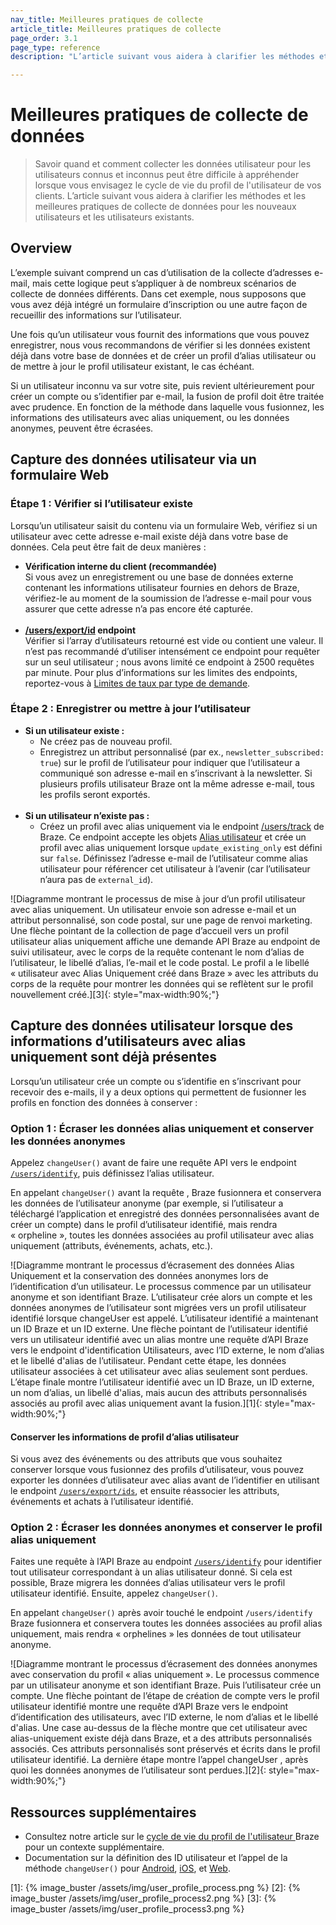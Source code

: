 ```yaml
---
nav_title: Meilleures pratiques de collecte
article_title: Meilleures pratiques de collecte
page_order: 3.1
page_type: reference
description: "L’article suivant vous aidera à clarifier les méthodes et les meilleures pratiques de collecte de données pour les nouveaux utilisateurs et les utilisateurs existants."

---
```


# Meilleures pratiques de collecte de données

> Savoir quand et comment collecter les données utilisateur pour les utilisateurs connus et inconnus peut être difficile à appréhender lorsque vous envisagez le cycle de vie du profil de l'utilisateur de vos clients. L’article suivant vous aidera à clarifier les méthodes et les meilleures pratiques de collecte de données pour les nouveaux utilisateurs et les utilisateurs existants.

## Overview

L’exemple suivant comprend un cas d’utilisation de la collecte d’adresses e-mail, mais cette logique peut s’appliquer à de nombreux scénarios de collecte de données différents. Dans cet exemple, nous supposons que vous avez déjà intégré un formulaire d’inscription ou une autre façon de recueillir des informations sur l’utilisateur. 

Une fois qu’un utilisateur vous fournit des informations que vous pouvez enregistrer, nous vous recommandons de vérifier si les données existent déjà dans votre base de données et de créer un profil d’alias utilisateur ou de mettre à jour le profil utilisateur existant, le cas échéant. 

Si un utilisateur inconnu va sur votre site, puis revient ultérieurement pour créer un compte ou s’identifier par e-mail, la fusion de profil doit être traitée avec prudence. En fonction de la méthode dans laquelle vous fusionnez, les informations des utilisateurs avec alias uniquement, ou les données anonymes, peuvent être écrasées.

## Capture des données utilisateur via un formulaire Web

### Étape 1 : Vérifier si l’utilisateur existe

Lorsqu’un utilisateur saisit du contenu via un formulaire Web, vérifiez si un utilisateur avec cette adresse e-mail existe déjà dans votre base de données. Cela peut être fait de deux manières :
- **Vérification interne du client (recommandée)**<br> Si vous avez un enregistrement ou une base de données externe contenant les informations utilisateur fournies en dehors de Braze, vérifiez-le au moment de la soumission de l’adresse e-mail pour vous assurer que cette adresse n’a pas encore été capturée.<br> <br> 
- **[/users/export/id]({{site.baseurl}}/api/endpoints/export/user_data/post_users_identifier/) endpoint**<br> Vérifier si l’array d’utilisateurs retourné est vide ou contient une valeur. Il n’est pas recommandé d’utiliser intensément ce endpoint pour requêter sur un seul utilisateur ; nous avons limité ce endpoint à 2500 requêtes par minute. Pour plus d’informations sur les limites des endpoints, reportez-vous à [Limites de taux par type de demande]({{site.baseurl}}/api/api_limits/#rate-limits-by-request-type).

### Étape 2 : Enregistrer ou mettre à jour l’utilisateur

- **Si un utilisateur existe :**
  - Ne créez pas de nouveau profil.
  - Enregistrez un attribut personnalisé (par ex., `newsletter_subscribed: true`) sur le profil de l’utilisateur pour indiquer que l’utilisateur a communiqué son adresse e-mail en s’inscrivant à la newsletter. Si plusieurs profils utilisateur Braze ont la même adresse e-mail, tous les profils seront exportés.<br> <br> 
- **Si un utilisateur n’existe pas :**
  - Créez un profil avec alias uniquement via le endpoint [/users/track]({{site.baseurl}}/api/endpoints/user_data/post_user_track/) de Braze. Ce endpoint accepte les objets [Alias utilisateur]({{site.baseurl}}/api/objects_filters/user_alias_object/) et crée un profil avec alias uniquement lorsque `update_existing_only` est défini sur `false`. Définissez l’adresse e-mail de l’utilisateur comme alias utilisateur pour référencer cet utilisateur à l’avenir (car l’utilisateur n’aura pas de `external_id`).

![Diagramme montrant le processus de mise à jour d’un profil utilisateur avec alias uniquement. Un utilisateur envoie son adresse e-mail et un attribut personnalisé, son code postal, sur une page de renvoi marketing. Une flèche pointant de la collection de page d’accueil vers un profil utilisateur alias uniquement affiche une demande API Braze au endpoint de suivi utilisateur, avec le corps de la requête contenant le nom d’alias de l’utilisateur, le libellé d’alias, l’e-mail et le code postal. Le profil a le libellé « utilisateur avec Alias Uniquement créé dans Braze » avec les attributs du corps de la requête pour montrer les données qui se reflètent sur le profil nouvellement créé.][3]{: style="max-width:90%;"}

## Capture des données utilisateur lorsque des informations d’utilisateurs avec alias uniquement sont déjà présentes

Lorsqu’un utilisateur crée un compte ou s’identifie en s’inscrivant pour recevoir des e-mails, il y a deux options qui permettent de fusionner les profils en fonction des données à conserver :

### Option 1 : Écraser les données alias uniquement et conserver les données anonymes

Appelez `changeUser()` avant de faire une requête API vers le endpoint [`/users/identify`]({{site.baseurl}}/api/endpoints/user_data/post_user_identify/), puis définissez l’alias utilisateur. 

En appelant `changeUser()` avant la requête , Braze fusionnera et conservera les données de l’utilisateur anonyme (par exemple, si l’utilisateur a téléchargé l’application et enregistré des données personnalisées avant de créer un compte) dans le profil d’utilisateur identifié, mais rendra « orpheline », toutes les données associées au profil utilisateur avec alias uniquement (attributs, événements, achats, etc.).

![Diagramme montrant le processus d’écrasement des données Alias Uniquement et la conservation des données anonymes lors de l’identification d’un utilisateur. Le processus commence par un utilisateur anonyme et son identifiant Braze. L’utilisateur crée alors un compte et les données anonymes de l’utilisateur sont migrées vers un profil utilisateur identifié lorsque changeUser est appelé. L’utilisateur identifié a maintenant un ID Braze et un ID externe. Une flèche pointant de l’utilisateur identifié vers un utilisateur identifié avec un alias montre une requête d’API Braze vers le endpoint d'identification Utilisateurs, avec l’ID externe, le nom d’alias et le libellé d'alias de l’utilisateur. Pendant cette étape, les données utilisateur associées à cet utilisateur avec alias seulement sont perdues. L’étape finale montre l’utilisateur identifié avec un ID Braze, un ID externe, un nom d’alias, un libellé d'alias, mais aucun des attributs personnalisés associés au profil avec alias uniquement avant la fusion.][1]{: style="max-width:90%;"}

#### Conserver les informations de profil d’alias utilisateur
Si vous avez des événements ou des attributs que vous souhaitez conserver lorsque vous fusionnez des profils d’utilisateur, vous pouvez exporter les données d’utilisateur avec alias avant de l’identifier en utilisant le endpoint [`/users/export/ids`]({{site.baseurl}}/api/endpoints/export/user_data/post_users_identifier/), et ensuite réassocier les attributs, événements et achats à l’utilisateur identifié.

### Option 2 : Écraser les données anonymes et conserver le profil alias uniquement

Faites une requête à l’API Braze au endpoint [`/users/identify`]({{site.baseurl}}/api/endpoints/user_data/post_user_identify/) pour identifier tout utilisateur correspondant à un alias utilisateur donné. Si cela est possible, Braze migrera les données d’alias utilisateur vers le profil utilisateur identifié. Ensuite, appelez `changeUser()`.

En appelant `changeUser()` après avoir touché le endpoint `/users/identify` Braze fusionnera et conservera toutes les données associées au profil alias uniquement, mais rendra « orphelines » les données de tout utilisateur anonyme.

![Diagramme montrant le processus d’écrasement des données anonymes avec conservation du profil « alias uniquement ». Le processus commence par un utilisateur anonyme et son identifiant Braze. Puis l’utilisateur crée un compte. Une flèche pointant de l’étape de création de compte vers le profil utilisateur identifié montre une requête d’API Braze vers le endpoint d’identification des utilisateurs, avec l’ID externe, le nom d’alias et le libellé d'alias. Une case au-dessus de la flèche montre que cet utilisateur avec alias-uniquement existe déjà dans Braze, et a des attributs personnalisés associés. Ces attributs personnalisés sont préservés et écrits dans le profil utilisateur identifié. La dernière étape montre l’appel changeUser , après quoi les données anonymes de l’utilisateur sont perdues.][2]{: style="max-width:90%;"}

## Ressources supplémentaires
- Consultez notre article sur le [cycle de vie du profil de l'utilisateur ]({{site.baseurl}}/user_guide/data_and_analytics/user_data_collection/user_profile_lifecycle/)Braze pour un contexte supplémentaire.<br> 
- Documentation sur la définition des ID utilisateur et l’appel de la méthode `changeUser()` pour [Android]({{site.baseurl}}/developer_guide/platform_integration_guides/android/analytics/setting_user_ids/), [iOS]({{site.baseurl}}/developer_guide/platform_integration_guides/ios/analytics/setting_user_ids/#suggested-user-id-naming-convention), et [Web]({{site.baseurl}}/developer_guide/platform_integration_guides/web/analytics/setting_user_ids/).

[1]: {% image_buster /assets/img/user_profile_process.png %}
[2]: {% image_buster /assets/img/user_profile_process2.png %}
[3]: {% image_buster /assets/img/user_profile_process3.png %}
